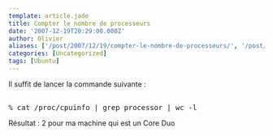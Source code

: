 ```yaml
---
template: article.jade
title: Compter le nombre de processeurs
date: '2007-12-19T20:29:00.000Z'
author: Olivier
aliases: ['/post/2007/12/19/compter-le-nombre-de-processeurs/', '/post/2007/12/19/compter-le-nombre-de-processeurs/']
categories: [Uncategorized]
tags: [Ubuntu]
---
```


<p>Il suffit de lancer la commande suivante :</p> 
<pre class="prettyprint lang-bsh"> 
% cat /proc/cpuinfo | grep processor | wc -l 
</pre> 
<p>Résultat : 2 pour ma machine qui est un Core Duo</p>

